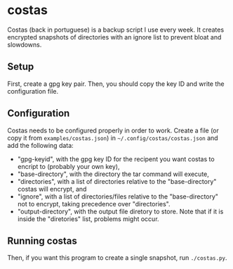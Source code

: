 # costas
Costas (back in portuguese) is a backup script I use every week. It creates encrypted snapshots of directories with an ignore list to prevent bloat and slowdowns.

## Setup
First, create a gpg key pair. Then, you should copy the key ID and write the configuration file.

## Configuration
Costas needs to be configured properly in order to work. Create a file (or copy it from `examples/costas.json`) in `~/.config/costas/costas.json` and add the following data:
* "gpg-keyid", with the gpg key ID for the recipent you want costas to encript to (probably your own key),
* "base-directory", with the directory the tar command will execute,
* "directories", with a list of directories relative to the "base-directory" costas will encrypt, and
* "ignore", with a list of directories/files relative to the "base-directory" not to encrypt, taking precedence over "directories".
* "output-directory", with the output file diretory to store. Note that if it is inside the "diretories" list, problems might occur.

## Running costas
Then, if you want this program to create a single snapshot, run `./costas.py`.
